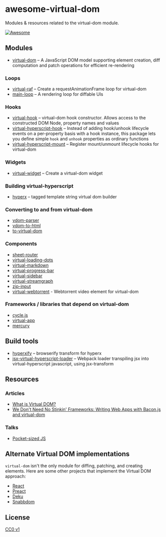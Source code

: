 # awesome-virtual-dom
Modules &amp; resources related to the virtual-dom module.

[![Awesome](https://cdn.rawgit.com/sindresorhus/awesome/d7305f38d29fed78fa85652e3a63e154dd8e8829/media/badge.svg)](https://github.com/sindresorhus/awesome)

## Modules

- [virtual-dom](https://www.npmjs.com/package/virtual-dom) – A JavaScript DOM model supporting element creation, diff computation and patch operations for efficient re-rendering

### Loops

- [virtual-raf](https://www.npmjs.com/package/virtual-raf) – Create a requestAnimationFrame loop for virtual-dom
- [main-loop](https://www.npmjs.com/package/main-loop) – A rendering loop for diffable UIs

### Hooks

- [virtual-hook](https://github.com/yoshuawuyts/virtual-hook) – virtual-dom hook constructor. Allows access to the constructed DOM Node, property names and values
- [virtual-hyperscript-hook](https://www.npmjs.com/package/virtual-hyperscript-hook) – Instead of adding hook/unhook lifecycle events on a per-property basis with a hook instance, this package lets you define simple `hook` and `unhook` properties as ordinary functions
- [virtual-hyperscript-mount](https://github.com/substack/virtual-hyperscript-mount) – Register mount/unmount lifecycle hooks for virtual-dom

### Widgets

- [virtual-widget](https://github.com/yoshuawuyts/virtual-widget) – Create a virtual-dom widget

### Building virtual-hyperscript

- [hyperx](https://github.com/substack/hyperx) – tagged template string virtual dom builder

### Converting to and from virtual-dom

- [vdom-parser](https://www.npmjs.com/package/vdom-parser)
- [vdom-to-html](https://www.npmjs.com/package/vdom-to-html)
- [to-virtual-dom](https://www.npmjs.com/package/to-virtual-dom)

### Components

- [sheet-router](https://github.com/yoshuawuyts/sheet-router)
- [virtual-loading-dots](https://github.com/chinedufn/virtual-loading-dots)
- [virtual-markdown](https://github.com/yoshuawuyts/virtual-markdown)
- [virtual-progress-bar](https://github.com/chinedufn/virtual-progress-bar)
- [virtual-sidebar](https://github.com/yoshuawuyts/virtual-sidebar)
- [virtual-streamgraph](https://github.com/yoshuawuyts/virtual-streamgraph)
- [zip-input](https://github.com/bendrucker/zip-input)
- [virtual-webtorrent](https://github.com/yoshuawuyts/virtual-webtorrent) -
  Webtorrent video element for virtual-dom

### Frameworks / libraries that depend on virtual-dom

- [cycle.js](https://github.com/cyclejs)
- [virtual-app](http://github.com/sethvincent/virtual-app)
- [mercury](https://github.com/Raynos/mercury)

## Build tools
- [hyperxify](https://github.com/substack/hyperxify) – browserify transform for hyperx
- [jsx-virtual-hyperscript-loader](https://www.npmjs.com/package/jsx-virtual-hyperscript-loader) – Webpack loader transpiling jsx into virtual-hyperscript javascript, using jsx-transform

## Resources

### Articles

- [What is Virtual DOM?](http://jbi.sh/what-is-virtual-dom/)
- [We Don't Need No Stinkin' Frameworks: Writing Web Apps with Bacon.js and virtual-dom](http://blog.javascripting.com/2015/03/11/we-dont-need-no-stinkin-frameworks/)

### Talks

- [Pocket-sized JS](https://www.youtube.com/watch?v=okk0BGV9oY0)



## Alternate Virtual DOM implementations

`virtual-dom` isn't the only module for diffing, patching, and creating elements. Here are some other projects that implement the Virtual DOM approach:

- [React](https://github.com/facebook/react)
- [Preact](https://github.com/developit/preact)
- [Deku](https://github.com/dekujs/deku)
- [Snabbdom](https://github.com/paldepind/snabbdom)

## License

[CC0 v1](LICENSE)

